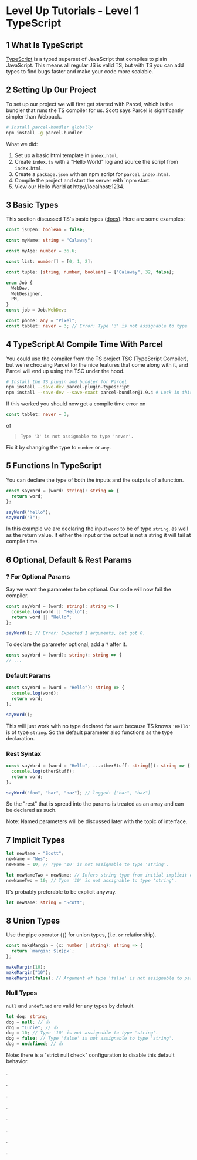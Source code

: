 # Level Up Tutorials - Level 1 TypeScript

## 1 What Is TypeScript

[TypeScript](https://www.typescriptlang.org/) is a typed superset of JavaScript that compiles to plain JavaScript. This means all regular JS is valid TS, but with TS you can add types to find bugs faster and make your code more scalable.

## 2 Setting Up Our Project

To set up our project we will first get started with Parcel, which is the bundler that runs the TS compiler for us. Scott says Parcel is significantly simpler than Webpack.

```bash
# Install parcel-bundler globally
npm install -g parcel-bundler
```

What we did:

1. Set up a basic html template in `index.html`.
1. Create `index.ts` with a "Hello World" log and source the script from `index.html`.
1. Create a `package.json` with an npm script for `parcel index.html`.
1. Compile the project and start the server with `npm start.
1. View our Hello World at http://localhost:1234.

## 3 Basic Types

This section discussed TS's basic types ([docs](https://www.typescriptlang.org/docs/handbook/basic-types.html)). Here are some examples:

```ts
const isOpen: boolean = false;

const myName: string = "Calaway";

const myAge: number = 36.6;

const list: number[] = [0, 1, 2];

const tuple: [string, number, boolean] = ["Calaway", 32, false];

enum Job {
  WebDev,
  WebDesigner,
  PM,
}
const job = Job.WebDev;

const phone: any = "Pixel";
const tablet: never = 3; // Error: Type '3' is not assignable to type 'never'.ts
```

## 4 TypeScript At Compile Time With Parcel

You could use the compiler from the TS project TSC (TypeScript Compiler), but we're choosing Parcel for the nice features that come along with it, and Parcel will end up using the TSC under the hood.

```bash
# Install the TS plugin and bundler for Parcel
npm install --save-dev parcel-plugin-typescript
npm install --save-dev --save-exact parcel-bundler@1.9.4 # Lock in this version due to a bug that hasn't been resolved.
```

If this worked you should now get a compile time error on

```ts
const tablet: never = 3;
```

of

> `Type '3' is not assignable to type 'never'.`

Fix it by changing the type to `number` or `any`.

## 5 Functions In TypeScript

You can declare the type of both the inputs and the outputs of a function.

```ts
const sayWord = (word: string): string => {
  return word;
};

sayWord("hello");
sayWord("3");
```

In this example we are declaring the input `word` to be of type `string`, as well as the return value. If either the input or the output is not a string it will fail at compile time.

## 6 Optional, Default & Rest Params

### ? For Optional Params

Say we want the parameter to be optional. Our code will now fail the compiler.

```ts
const sayWord = (word: string): string => {
  console.log(word || "Hello");
  return word || "Hello";
};

sayWord(); // Error: Expected 1 arguments, but got 0.
```

To declare the parameter optional, add a `?` after it.

```ts
const sayWord = (word?: string): string => {
// ...
```

### Default Params

```ts
const sayWord = (word = "Hello"): string => {
  console.log(word);
  return word;
};

sayWord();
```

This will just work with no type declared for `word` because TS knows `'Hello'` is of type `string`. So the default parameter also functions as the type declaration.

### Rest Syntax

```ts
const sayWord = (word = "Hello", ...otherStuff: string[]): string => {
  console.log(otherStuff);
  return word;
};

sayWord("foo", "bar", "baz"); // logged: ["bar", "baz"]
```

So the "rest" that is spread into the params is treated as an array and can be declared as such.

Note: Named parameters will be discussed later with the topic of interface.

## 7 Implicit Types

```ts
let newName = "Scott";
newName = "Wes";
newName = 10; // Type '10' is not assignable to type 'string'.

let newNameTwo = newName; // Infers string type from initial implicit declaration, not current value
newNameTwo = 10; // Type '10' is not assignable to type 'string'.
```

It's probably preferable to be explicit anyway.

```ts
let newName: string = "Scott";
```

## 8 Union Types

Use the pipe operator (`|`) for union types, (i.e. `or` relationship).

```ts
const makeMargin = (x: number | string): string => {
  return `margin: ${x}px`;
};

makeMargin(10);
makeMargin("10");
makeMargin(false); // Argument of type 'false' is not assignable to parameter of type 'string | number'.
```

### Null Types

`null` and `undefined` are valid for any types by default.

```ts
let dog: string;
dog = null; // 👍
dog = "Lucie"; // 👍
dog = 10; // Type '10' is not assignable to type 'string'.
dog = false; // Type 'false' is not assignable to type 'string'.
dog = undefined; // 👍
```

Note: there is a "strict null check" configuration to disable this default behavior.

.

.

.

.

.

.

.

.

